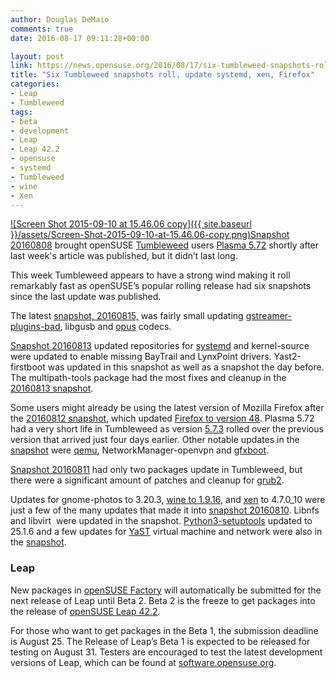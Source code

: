```yaml
---
author: Douglas DeMaio
comments: true
date: 2016-08-17 09:11:28+00:00

layout: post
link: https://news.opensuse.org/2016/08/17/six-tumbleweed-snapshots-roll-update-systemd-xen-firefox/
title: "Six Tumbleweed snapshots roll, update systemd, xen, Firefox"
categories:
- Leap
- Tumbleweed
tags:
- beta
- development
- Leap
- Leap 42.2
- opensuse
- systemd
- Tumbleweed
- wine
- Xen
---
```

[![Screen Shot 2015-09-10 at 15.46.06 copy]({{ site.baseurl }}/assets/Screen-Shot-2015-09-10-at-15.46.06-copy.png)Snapshot 20160808](https://lists.opensuse.org/opensuse-factory/2016-08/msg00200.html) brought openSUSE [Tumbleweed](https://en.opensuse.org/Portal:Tumbleweed) users [Plasma 5.72](https://www.kde.org/announcements/plasma5.0/) shortly after last week's article was published, but it didn’t last long.

This week Tumbleweed appears to have a strong wind making it roll remarkably fast as openSUSE’s popular rolling release had six snapshots since the last update was published.

The latest [snapshot, 20160815,](https://lists.opensuse.org/opensuse-factory/2016-08/msg00290.html) was fairly small updating [gstreamer-plugins-bad](https://gstreamer.freedesktop.org/modules/gst-plugins-bad.html), libgusb and [opus](https://www.opus-codec.org/) codecs.

[Snapshot 20160813](https://lists.opensuse.org/opensuse-factory/2016-08/msg00262.html) updated repositories for [systemd](https://www.freedesktop.org/wiki/Software/systemd/) and kernel-source were updated to enable missing BayTrail and LynxPoint drivers. Yast2-firstboot was updated in this snapshot as well as a snapshot the day before. The multipath-tools package had the most fixes and cleanup in the [20160813 snapshot](https://lists.opensuse.org/opensuse-factory/2016-08/msg00262.html).

Some users might already be using the latest version of Mozilla Firefox after the [20160812 snapshot](https://lists.opensuse.org/opensuse-factory/2016-08/msg00256.html), which updated [Firefox to version 48](https://developer.mozilla.org/en-US/Firefox/Releases/48). Plasma 5.72 had a very short life in Tumbleweed as version [5.7.3](https://www.kde.org/announcements/plasma-5.7.3.php) rolled over the previous version that arrived just four days earlier. Other notable updates in the [snapshot](https://lists.opensuse.org/opensuse-factory/2016-08/msg00256.html) were [qemu](http://wiki.qemu.org/Main_Page), NetworkManager-openvpn and [gfxboot](https://en.opensuse.org/SDB:Gfxboot).

[Snapshot 20160811](https://lists.opensuse.org/opensuse-factory/2016-08/msg00248.html) had only two packages update in Tumbleweed, but there were a significant amount of patches and cleanup for [grub2](https://www.gnu.org/software/grub/).<!-- more -->

Updates for gnome-photos to 3.20.3, [wine to 1.9.16](https://www.winehq.org/news/2016080501), and [xen](https://www.xenproject.org/) to 4.7.0_10 were just a few of the many updates that made it into [snapshot 20160810](https://lists.opensuse.org/opensuse-factory/2016-08/msg00231.html). Libnfs and libvirt  were updated in the snapshot. [Python3-setuptools](https://pypi.python.org/pypi/setuptools) updated to 25.1.6 and a few updates for [YaST](http://yast.github.io/) virtual machine and network were also in the [snapshot](https://lists.opensuse.org/opensuse-factory/2016-08/msg00231.html).


### Leap


New packages in [openSUSE Factory](https://en.opensuse.org/openSUSE:Factory_development_model) will automatically be submitted for the next release of Leap until Beta 2. Beta 2 is the freeze to get packages into the release of [openSUSE Leap 42.2](https://en.opensuse.org/openSUSE:Roadmap).

For those who want to get packages in the Beta 1, the submission deadline is August 25. The Release of Leap’s Beta 1 is expected to be released for testing on August 31. Testers are encouraged to test the latest development versions of Leap, which can be found at [software.opensuse.org](https://software.opensuse.org/developer/en?release=developer).		
